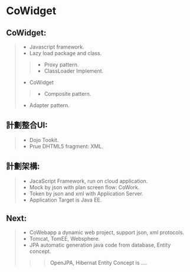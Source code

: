 # CoWidget
## CoWidget:
> - Javascript framework.
> - Lazy load package and class.
> > - Proxy pattern.
> > - ClassLoader Implement.
> - CoWidget
> > - Composite pattern.
> - Adapter pattern.


## 計劃整合UI:
> - Dojo Tookit.
> - Prue DHTML5 fragment: XML.


## 計劃架構:
> - JacaScript Framework, run on cloud application.
> - Mock by json with plan screen flow: CoWork.
> - Token by json and xml with Application Server.
> - Application Target is Java EE.

## Next:
> - CoWebapp a dynamic web project, support json, xml protocols.
> - Tomcat, TomEE, Websphere.
> - JPA automatic generation java code from database, Entity concept.
> > > OpenJPA, Hibernat
> > > Entity Concept is ....

